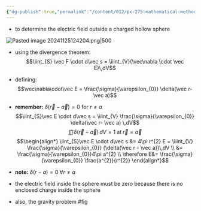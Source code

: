 ```yaml
---
{"dg-publish":true,"permalink":"/content/012/px-275-mathematical-methods/e-stoke-s-theorem-and-the-divergence-theorem/px-275-e2c-example/","created":"2024-11-25T10:50:32.000+00:00","updated":"2024-11-28T12:13:06.537+00:00"}
---
```


- to determine the electric field outside a charged hollow sphere

![Pasted image 20241125124204.png|500](/img/user/pics/Pasted%20image%2020241125124204.png)
- using the divergence theorem:
$$\iint_{S} \vec F \cdot d\vec s = \iiint_{V}(\vec\nabla \cdot \vec E)\,dV$$
- defining:
$$\vec\nabla\cdot\vec E = \frac{\sigma}{\varepsilon_{0}} \delta(\vec r- \vec a)$$
- **remember:** $\delta(\vec r- \vec a) = 0$ for $r\neq a$
$$\iint_{S}\vec E \cdot d\vec s = \iiint_{V} \frac{\sigma}{\varepsilon_{0}} \delta(\vec r- \vec a) \,dV$$
$$\iiint \delta(\vec r - \vec a)\,dV = 1 \;\text{at} \;\vec r = \vec a$$
$$\begin{align*}
	\iint_{S}\vec E \cdot d\vec s &= 4\pi r^{2} E = \iiint_{V} \frac{\sigma}{\varepsilon_{0}} (\delta(\vec r - \vec a))\,dV \\
	&= \frac{\sigma}{\varepsilon_{0}}4\pi a^{2} \\
	\therefore E&= \frac{\sigma}{\varepsilon_{0}} \frac{a^{2}}{r^{2}}
\end{align*}$$

- **note:** $\delta(r-a)=0\; \forall r \neq a$
- the electric field inside the sphere must be zero because there is no enclosed charge inside the sphere

- also, the gravity problem #fig 
